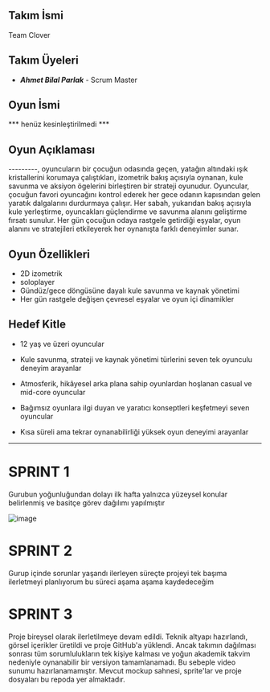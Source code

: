 ## Takım İsmi
Team Clover 
## Takım Üyeleri
- ***Ahmet Bilal Parlak*** - Scrum Master

## Oyun İsmi
*** henüz kesinleştirilmedi ***

## Oyun Açıklaması
---------, oyuncuların bir çocuğun odasında geçen, yatağın altındaki ışık kristallerini korumaya çalıştıkları, izometrik bakış açısıyla oynanan, kule savunma ve aksiyon ögelerini birleştiren bir strateji oyunudur. Oyuncular, çocuğun favori oyuncağını kontrol ederek her gece odanın kapısından gelen yaratık dalgalarını durdurmaya çalışır. Her sabah, yukarıdan bakış açısıyla kule yerleştirme, oyuncakları güçlendirme ve savunma alanını geliştirme fırsatı sunulur. Her gün çocuğun odaya rastgele getirdiği eşyalar, oyun alanını ve stratejileri etkileyerek her oynanışta farklı deneyimler sunar.

## Oyun Özellikleri
- 2D izometrik
- soloplayer
- Gündüz/gece döngüsüne dayalı kule savunma ve kaynak yönetimi
- Her gün rastgele değişen çevresel eşyalar ve oyun içi dinamikler

## Hedef Kitle

- 12 yaş ve üzeri oyuncular

- Kule savunma, strateji ve kaynak yönetimi türlerini seven tek oyunculu deneyim arayanlar

- Atmosferik, hikâyesel arka plana sahip oyunlardan hoşlanan casual ve mid-core oyuncular

- Bağımsız oyunlara ilgi duyan ve yaratıcı konseptleri keşfetmeyi seven oyuncular

- Kısa süreli ama tekrar oynanabilirliği yüksek oyun deneyimi arayanlar

---
# **SPRINT 1**
Gurubun yoğunluğundan dolayı ilk hafta yalnızca yüzeysel konular belirlenmiş ve basitçe görev dağılımı yapılmıştır

![image](https://github.com/user-attachments/assets/4867df95-972b-4508-9d40-d020527d67a5)

# **SPRINT 2** 
Gurup içinde sorunlar yaşandı ilerleyen süreçte projeyi tek başıma ilerletmeyi planlıyorum bu süreci aşama aşama kaydedeceğim

# **SPRINT 3**
Proje bireysel olarak ilerletilmeye devam edildi. Teknik altyapı hazırlandı, görsel içerikler üretildi ve proje GitHub'a yüklendi. Ancak takımın dağılması sonrası tüm sorumlulukların tek kişiye kalması ve yoğun akademik takvim nedeniyle oynanabilir bir versiyon tamamlanamadı. Bu sebeple video sunumu hazırlanamamıştır. Mevcut mockup sahnesi, sprite'lar ve proje dosyaları bu repoda yer almaktadır.
